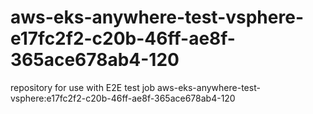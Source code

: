 # aws-eks-anywhere-test-vsphere-e17fc2f2-c20b-46ff-ae8f-365ace678ab4-120
repository for use with E2E test job aws-eks-anywhere-test-vsphere:e17fc2f2-c20b-46ff-ae8f-365ace678ab4-120
